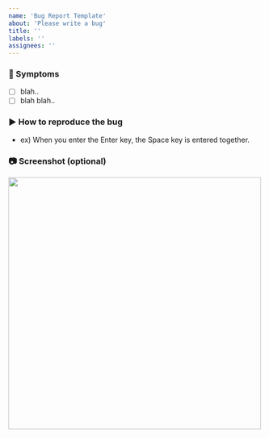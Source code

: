 ```yaml
---
name: 'Bug Report Template'
about: 'Please write a bug'
title: ''
labels: ''
assignees: ''
---
```


### 🤕 Symptoms

- [ ] blah..
- [ ] blah blah..

### ▶️ How to reproduce the bug

- ex) When you enter the Enter key, the Space key is entered together.

### 📷 Screenshot (optional)

<img src="https://avatars.githubusercontent.com/u/33610315?v=4" width=500 />
